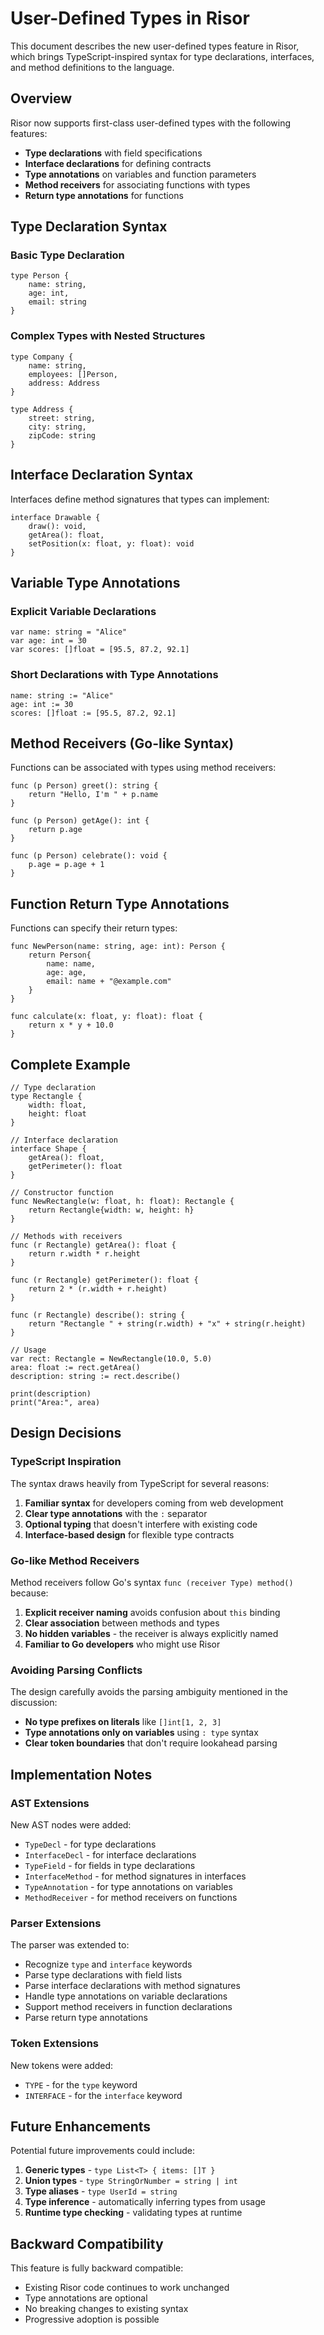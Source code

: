 # User-Defined Types in Risor

This document describes the new user-defined types feature in Risor, which brings TypeScript-inspired syntax for type declarations, interfaces, and method definitions to the language.

## Overview

Risor now supports first-class user-defined types with the following features:

- **Type declarations** with field specifications
- **Interface declarations** for defining contracts
- **Type annotations** on variables and function parameters
- **Method receivers** for associating functions with types
- **Return type annotations** for functions

## Type Declaration Syntax

### Basic Type Declaration

```risor
type Person {
    name: string,
    age: int,
    email: string
}
```

### Complex Types with Nested Structures

```risor
type Company {
    name: string,
    employees: []Person,
    address: Address
}

type Address {
    street: string,
    city: string,
    zipCode: string
}
```

## Interface Declaration Syntax

Interfaces define method signatures that types can implement:

```risor
interface Drawable {
    draw(): void,
    getArea(): float,
    setPosition(x: float, y: float): void
}
```

## Variable Type Annotations

### Explicit Variable Declarations

```risor
var name: string = "Alice"
var age: int = 30
var scores: []float = [95.5, 87.2, 92.1]
```

### Short Declarations with Type Annotations

```risor
name: string := "Alice"
age: int := 30
scores: []float := [95.5, 87.2, 92.1]
```

## Method Receivers (Go-like Syntax)

Functions can be associated with types using method receivers:

```risor
func (p Person) greet(): string {
    return "Hello, I'm " + p.name
}

func (p Person) getAge(): int {
    return p.age
}

func (p Person) celebrate(): void {
    p.age = p.age + 1
}
```

## Function Return Type Annotations

Functions can specify their return types:

```risor
func NewPerson(name: string, age: int): Person {
    return Person{
        name: name,
        age: age,
        email: name + "@example.com"
    }
}

func calculate(x: float, y: float): float {
    return x * y + 10.0
}
```

## Complete Example

```risor
// Type declaration
type Rectangle {
    width: float,
    height: float
}

// Interface declaration
interface Shape {
    getArea(): float,
    getPerimeter(): float
}

// Constructor function
func NewRectangle(w: float, h: float): Rectangle {
    return Rectangle{width: w, height: h}
}

// Methods with receivers
func (r Rectangle) getArea(): float {
    return r.width * r.height
}

func (r Rectangle) getPerimeter(): float {
    return 2 * (r.width + r.height)
}

func (r Rectangle) describe(): string {
    return "Rectangle " + string(r.width) + "x" + string(r.height)
}

// Usage
var rect: Rectangle = NewRectangle(10.0, 5.0)
area: float := rect.getArea()
description: string := rect.describe()

print(description)
print("Area:", area)
```

## Design Decisions

### TypeScript Inspiration

The syntax draws heavily from TypeScript for several reasons:

1. **Familiar syntax** for developers coming from web development
2. **Clear type annotations** with the `:` separator
3. **Optional typing** that doesn't interfere with existing code
4. **Interface-based design** for flexible type contracts

### Go-like Method Receivers

Method receivers follow Go's syntax `func (receiver Type) method()` because:

1. **Explicit receiver naming** avoids confusion about `this` binding
2. **Clear association** between methods and types
3. **No hidden variables** - the receiver is always explicitly named
4. **Familiar to Go developers** who might use Risor

### Avoiding Parsing Conflicts

The design carefully avoids the parsing ambiguity mentioned in the discussion:

- **No type prefixes on literals** like `[]int[1, 2, 3]`
- **Type annotations only on variables** using `: type` syntax
- **Clear token boundaries** that don't require lookahead parsing

## Implementation Notes

### AST Extensions

New AST nodes were added:

- `TypeDecl` - for type declarations
- `InterfaceDecl` - for interface declarations  
- `TypeField` - for fields in type declarations
- `InterfaceMethod` - for method signatures in interfaces
- `TypeAnnotation` - for type annotations on variables
- `MethodReceiver` - for method receivers on functions

### Parser Extensions

The parser was extended to:

- Recognize `type` and `interface` keywords
- Parse type declarations with field lists
- Parse interface declarations with method signatures
- Handle type annotations on variable declarations
- Support method receivers in function declarations
- Parse return type annotations

### Token Extensions

New tokens were added:

- `TYPE` - for the `type` keyword
- `INTERFACE` - for the `interface` keyword

## Future Enhancements

Potential future improvements could include:

1. **Generic types** - `type List<T> { items: []T }`
2. **Union types** - `type StringOrNumber = string | int`
3. **Type aliases** - `type UserId = string`
4. **Type inference** - automatically inferring types from usage
5. **Runtime type checking** - validating types at runtime

## Backward Compatibility

This feature is fully backward compatible:

- Existing Risor code continues to work unchanged
- Type annotations are optional
- No breaking changes to existing syntax
- Progressive adoption is possible